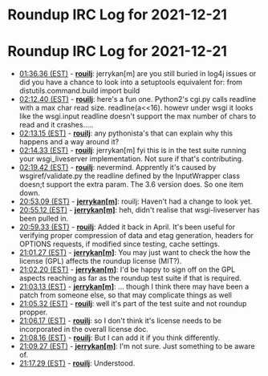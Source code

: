 # Roundup IRC Log for 2021-12-21 #
# Roundup IRC Log for 2021-12-21
* <a href="#01:36.36" id="01:36.36">01:36.36 (EST)</a> - __[rouilj](https://github.com/rouilj)__: jerrykan[m] are you still buried in log4j issues or did you have a chance to look into a setuptools equivalent for: from distutils.command.build import build
* <a href="#02:12.40" id="02:12.40">02:12.40 (EST)</a> - __[rouilj](https://github.com/rouilj)__: here's a fun one. Python2's cgi.py calls readline with a max char read size. readline(a<<16). howevr under wsgi it looks like the wsgi.input readline doesn't support the max number of chars to read and it crashes.....
* <a href="#02:13.15" id="02:13.15">02:13.15 (EST)</a> - __[rouilj](https://github.com/rouilj)__: any pythonista's that can explain why this happens and a way around it?
* <a href="#02:14.33" id="02:14.33">02:14.33 (EST)</a> - __[rouilj](https://github.com/rouilj)__: jerrykan[m] fyi this is in the test suite running your wsgi_liveserver implementation. Not sure if that's contributing.
* <a href="#02:19.42" id="02:19.42">02:19.42 (EST)</a> - __[rouilj](https://github.com/rouilj)__: nevermind. Apprently it's caused by wsgiref/validate.py the readline defined by the InputWrapper class doesn;t support the extra param. The 3.6 version does. So one item down.
* <a href="#20:53.09" id="20:53.09">20:53.09 (EST)</a> - __[jerrykan[m]](https://github.com/jerrykan[m])__: rouilj: Haven't had a change to look yet.
* <a href="#20:55.12" id="20:55.12">20:55.12 (EST)</a> - __[jerrykan[m]](https://github.com/jerrykan[m])__: heh, didn't realise that wsgi-liveserver has been pulled in.
* <a href="#20:59.33" id="20:59.33">20:59.33 (EST)</a> - __[rouilj](https://github.com/rouilj)__: Added it back in April. It's been useful for verifying proper compression of data and etag generation, headers for OPTIONS requests, if modified since testing, cache settings.
* <a href="#21:01.27" id="21:01.27">21:01.27 (EST)</a> - __[jerrykan[m]](https://github.com/jerrykan[m])__: You may just want to check the how the license (GPL) affects the roundup license (MIT?).
* <a href="#21:02.20" id="21:02.20">21:02.20 (EST)</a> - __[jerrykan[m]](https://github.com/jerrykan[m])__: I'd be happy to sign off on the GPL aspects reaching as far as the roundup test suite if that is required.
* <a href="#21:03.13" id="21:03.13">21:03.13 (EST)</a> - __[jerrykan[m]](https://github.com/jerrykan[m])__: ... though I think there may have been a patch from someone else, so that may complicate things as well
* <a href="#21:05.32" id="21:05.32">21:05.32 (EST)</a> - __[rouilj](https://github.com/rouilj)__: well it's part of the test suite and not roundup propper.
* <a href="#21:06.17" id="21:06.17">21:06.17 (EST)</a> - __[rouilj](https://github.com/rouilj)__: so I don't think it's license needs to be incorporated in the overall license doc.
* <a href="#21:08.16" id="21:08.16">21:08.16 (EST)</a> - __[rouilj](https://github.com/rouilj)__: But I can add it if you think differently.
* <a href="#21:09.27" id="21:09.27">21:09.27 (EST)</a> - __[jerrykan[m]](https://github.com/jerrykan[m])__: I'm not sure. Just something to be aware of.
* <a href="#21:17.29" id="21:17.29">21:17.29 (EST)</a> - __[rouilj](https://github.com/rouilj)__: Understood.
